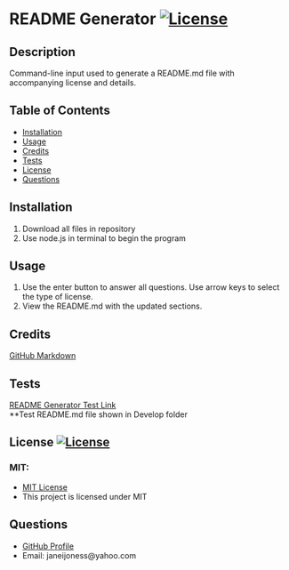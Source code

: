 # README Generator [![License](https://img.shields.io/badge/License-MIT-pink.svg)](https://opensource.org/licenses/MIT)
                       

## Description
Command-line input used to generate a README.md file with accompanying license and details. 

## Table of Contents
- [Installation](#installation)
- [Usage](#usage)
- [Credits](#credits)
- [Tests](#Tests)
- [License](#license)
- [Questions](#quesions)

## Installation
<ol> <li>Download all files in repository</li>
<li> Use node.js in terminal to begin the program</li> </ol>
    
## Usage
<ol> <li> Use the enter button to answer all questions. Use arrow keys to select the type of license. </li> 
<li> View the README.md with the updated sections. </li></ol>

## Credits 
[GitHub Markdown](https://coding-boot-camp.github.io/full-stack/github/professional-readme-guide)

## Tests
<a href = "https://www.youtube.com/watch?v=7OK6BCeojmI">README Generator Test Link </a>  
**Test README.md file shown in Develop folder

## License [![License](https://img.shields.io/badge/License-MIT-pink.svg)](https://opensource.org/licenses/MIT)
<h3> MIT: </h3>
<ul> <li> <a href = "https://opensource.org/licenses/MIT"> MIT License </a></li> <li> This project is licensed under MIT</li> </ul>

## Questions
<ul> <li><a href = "https://github.com/janeijones">GitHub Profile</a></li>
<li>Email: janeijoness@yahoo.com </li> </ul>
